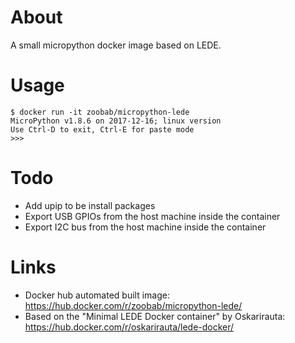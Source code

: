 About
=====

A small micropython docker image based on LEDE.

Usage
=====

```
$ docker run -it zoobab/micropython-lede
MicroPython v1.8.6 on 2017-12-16; linux version
Use Ctrl-D to exit, Ctrl-E for paste mode
>>> 
```

Todo
====

* Add upip to be install packages
* Export USB GPIOs from the host machine inside the container
* Export I2C bus from the host machine inside the container

Links
=====

* Docker hub automated built image: https://hub.docker.com/r/zoobab/micropython-lede/
* Based on the "Minimal LEDE Docker container" by Oskarirauta: https://hub.docker.com/r/oskarirauta/lede-docker/
